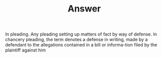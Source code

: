 ---
title: Answer
letter: A
permalink: "/definitions/answer.html"
body: In pleading. Any pleading setting up matters of fact by way of defense. In chancery
  pleading, the term denotes a defense in writing, made by a defendant to the allegations
  contained in a bill or informa-tion filed by the plaintiff against him
published_at: '2018-07-07'
layout: post
---